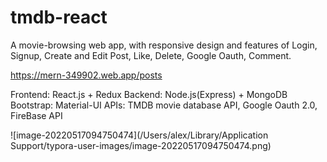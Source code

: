# tmdb-react

A movie-browsing web app, with responsive design and features of Login, Signup, Create and Edit Post, Like, Delete, Google Oauth, Comment.

https://mern-349902.web.app/posts

Frontend: React.js + Redux
Backend: Node.js(Express) + MongoDB
Bootstrap: Material-UI
APIs: TMDB movie database API, Google Oauth 2.0, FireBase API

![image-20220517094750474](/Users/alex/Library/Application Support/typora-user-images/image-20220517094750474.png)



